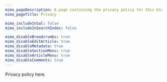 ```yaml
---
mimo_pageDescription: A page containing the privacy policy for this blog.
mimo_pageTitle: Privacy

mimo_includeInSal: false
mimo_includeInSearchIndex: false

mimo_disableBreadcrumbs: true
mimo_disableEditArticle: true
mimo_disableMetadata: true
mimo_disableSectionMenu: true
mimo_disableArticleMenu: true
mimo_disableComments: true
---
```


Privacy policy here.